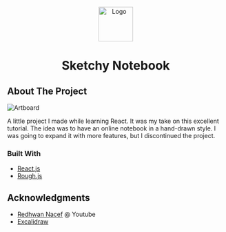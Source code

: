 <div id="top"></div>

<!-- PROJECT LOGO -->
<br />
<div align="center">
  <a href="https://github.com/shocquu/sketchy-reactjs">
    <img src="https://raw.githubusercontent.com/shocquu/sketchy-reactjs/954e4ed38a15530622f71501524dac1b2b172b6c/assets/logo.svg?token=AM3664BYRRDTSJXBK5ZEHX3CCAEME" alt="Logo" width="80" height="80">
  </a>
  <h1 align="center">Sketchy Notebook</h3>
</div>


<!-- ABOUT THE PROJECT -->
## About The Project

![Artboard](https://github.com/shocquu/sketchy-reactjs/blob/main/assets/sketchy.png?raw=true)

A little project I made while learning React. It was my take on this excellent tutorial. The idea was to have an online notebook in a hand-drawn style. I was going to expand it with more features, but I discontinued the project.



### Built With
* [React.js](https://reactjs.org/)
* [Rough.js](https://roughjs.com/)



<!-- ACKNOWLEDGMENTS -->
## Acknowledgments

* [Redhwan Nacef](https://www.youtube.com/c/RedhwanNacef) @ Youtube
* [Excalidraw](https://excalidraw.com/)
